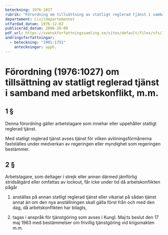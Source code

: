 ```yaml
---
beteckning: 1976:1027
rubrik: "Förordning om tillsättning av statligt reglerad tjänst i samband med arbetskonflikt, m.m."
departement: Civildepartementet
utfardad_datum: 1976-12-02
publicerad_datum: 2008-10-09
pdf_url: https://svenskforfattningssamling.se/sites/default/files/sfs/1976-12/SFS1976-1027.pdf
andringsforfattningar:
  - beteckning: "1991:1751"
    anteckningar: upph.
---
```


# Förordning (1976:1027) om tillsättning av statligt reglerad tjänst i samband med arbetskonflikt, m.m.

## 1 §

Denna förordning gäller arbetstagare som innehar eller uppehåller statligt reglerad tjänst.

Med statligt reglerad tjänst avses tjänst för vilken avlöningsförmånerna fastställes under medverkan av regeringen eller myndighet som regeringen bestämmer.

## 2 §

Arbetstagare, som deltager i strejk eller annan därmed jämförlig stridsåtgärd eller omfattas av lockout, får icke under tid då arbetskonflikten pågår

1. anställas på annan statligt reglerad tjänst eller vikariat på sådan tjänst annat än om den nya anställningen skall gälla först från och med den dag, då arbetskonflikten har bilagts,

2. tagas i anspråk för tjänstgöring som avses i Kungl. Maj:ts beslut den 17 maj 1963 med bestämmelser om frivillig tjänstgöring vid krigsmakten m.m.